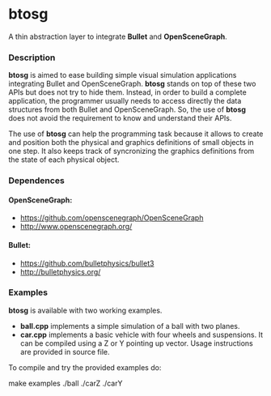 # btosg
A thin abstraction layer to integrate **Bullet** and **OpenSceneGraph**.

### Description
**btosg** is aimed to ease building simple visual simulation applications integrating Bullet and OpenSceneGraph.
**btosg** stands on top of these two APIs but does not try to hide them. Instead, in order to build a complete application, the programmer usually needs to access directly the data structures from both Bullet and OpenSceneGraph. So, the use of **btosg** does not avoid the requirement to know and understand their APIs.

The use of **btosg** can help the programming task because it allows to create and position both the physical and graphics definitions of small objects in one step. It also keeps track of syncronizing the graphics definitions from the state of each physical object.

### Dependences
#### OpenSceneGraph: 
* https://github.com/openscenegraph/OpenSceneGraph 
* http://www.openscenegraph.org/
#### Bullet:
* https://github.com/bulletphysics/bullet3 
* http://bulletphysics.org/

### Examples
**btosg** is available with two working examples.
* **ball.cpp** implements a simple simulation of a ball with two planes.
* **car.cpp** implements a basic vehicle with four wheels and suspensions. It can be compiled using a Z or Y pointing up vector.
Usage instructions are provided in source file.

To compile and try the provided examples do:

   make examples 
   ./ball
   ./carZ
   ./carY
